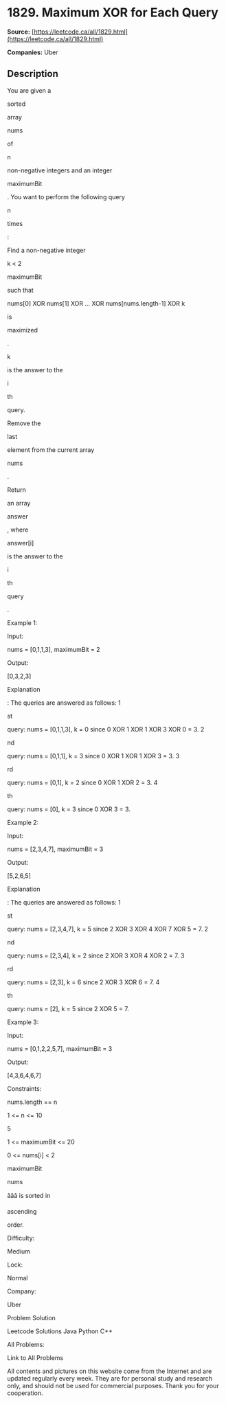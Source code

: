 # 1829. Maximum XOR for Each Query

**Source:** [https://leetcode.ca/all/1829.html](https://leetcode.ca/all/1829.html)

**Companies:** Uber

## Description

You are given a

sorted

array

nums

of

n

non-negative integers and an integer

maximumBit

. You want to perform the following query

n

times

:

Find a non-negative integer

k < 2

maximumBit

such that

nums[0] XOR nums[1] XOR ... XOR nums[nums.length-1] XOR k

is

maximized

.

k

is the answer to the

i

th

query.

Remove the

last

element from the current array

nums

.

Return

an array

answer

, where

answer[i]

is the answer to the

i

th

query

.

Example 1:

Input:

nums = [0,1,1,3], maximumBit = 2

Output:

[0,3,2,3]

Explanation

: The queries are answered as follows:
1

st

query: nums = [0,1,1,3], k = 0 since 0 XOR 1 XOR 1 XOR 3 XOR 0 = 3.
2

nd

query: nums = [0,1,1], k = 3 since 0 XOR 1 XOR 1 XOR 3 = 3.
3

rd

query: nums = [0,1], k = 2 since 0 XOR 1 XOR 2 = 3.
4

th

query: nums = [0], k = 3 since 0 XOR 3 = 3.

Example 2:

Input:

nums = [2,3,4,7], maximumBit = 3

Output:

[5,2,6,5]

Explanation

: The queries are answered as follows:
1

st

query: nums = [2,3,4,7], k = 5 since 2 XOR 3 XOR 4 XOR 7 XOR 5 = 7.
2

nd

query: nums = [2,3,4], k = 2 since 2 XOR 3 XOR 4 XOR 2 = 7.
3

rd

query: nums = [2,3], k = 6 since 2 XOR 3 XOR 6 = 7.
4

th

query: nums = [2], k = 5 since 2 XOR 5 = 7.

Example 3:

Input:

nums = [0,1,2,2,5,7], maximumBit = 3

Output:

[4,3,6,4,6,7]

Constraints:

nums.length == n

1 <= n <= 10

5

1 <= maximumBit <= 20

0 <= nums[i] < 2

maximumBit

nums

âââ is sorted in

ascending

order.

Difficulty:

Medium

Lock:

Normal

Company:

Uber

Problem Solution

Leetcode Solutions Java Python C++

All Problems:

Link to All Problems

All contents and pictures on this website come from the Internet and are updated regularly every week. They are for personal study and research only, and should not be used for commercial purposes. Thank you for your cooperation.

